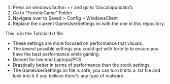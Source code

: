 1. Press on windows button + r and go to %localappadata%
2. Go to "FortniteGame" Folder
3. Navigate over to Saved > Config > WindowsClient
4. Replace the current GameUserSettings.ini with the one in this repository.

This is in the Tutorial.txt file.

+ These settings are more focused on performance that visuals.
+ The *lowest* possible settings you could get with fortnite to ensure you have the best performance while gaming.
+ Decent for low end Laptops/PCS
+ Drastically better in terms of performance than the stock settings.
+ The GameUserSettings.ini file is safe, you can turn it into a .txt file and look into it if you believe there's any type of malware.
